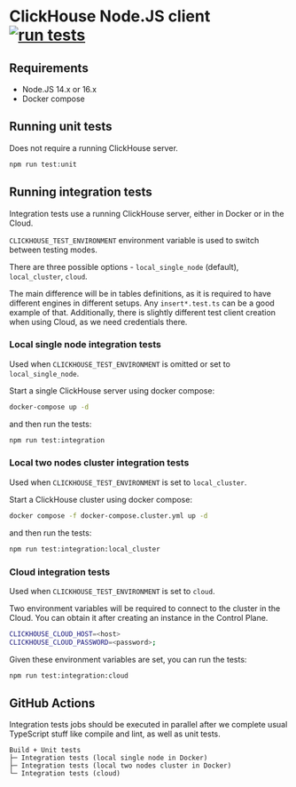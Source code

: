 # ClickHouse Node.JS client [![run tests](https://github.com/ClickHouse/clickhouse-js/actions/workflows/run-tests.yml/badge.svg?branch=main)](https://github.com/ClickHouse/clickhouse-js/actions/workflows/run-tests.yml)

## Requirements

- Node.JS 14.x or 16.x
- Docker compose

## Running unit tests

Does not require a running ClickHouse server.

```bash
npm run test:unit
```

## Running integration tests

Integration tests use a running ClickHouse server, either in Docker or in the Cloud.

`CLICKHOUSE_TEST_ENVIRONMENT` environment variable is used to switch between testing modes.

There are three possible options - `local_single_node` (default), `local_cluster`, `cloud`.

The main difference will be in tables definitions, as it is required to have different engines in different setups.
Any `insert*.test.ts` can be a good example of that. Additionally, there is slightly different test client creation when using Cloud, as we need credentials there.

### Local single node integration tests

Used when `CLICKHOUSE_TEST_ENVIRONMENT` is omitted or set to `local_single_node`.

Start a single ClickHouse server using docker compose:

```bash
docker-compose up -d
```

and then run the tests:

```bash
npm run test:integration
```

### Local two nodes cluster integration tests

Used when `CLICKHOUSE_TEST_ENVIRONMENT` is set to `local_cluster`.

Start a ClickHouse cluster using docker compose:

```bash
docker compose -f docker-compose.cluster.yml up -d
```

and then run the tests:

```bash
npm run test:integration:local_cluster
```

### Cloud integration tests

Used when `CLICKHOUSE_TEST_ENVIRONMENT` is set to `cloud`.

Two environment variables will be required to connect to the cluster in the Cloud.
You can obtain it after creating an instance in the Control Plane.

```bash
CLICKHOUSE_CLOUD_HOST=<host>
CLICKHOUSE_CLOUD_PASSWORD=<password>;
```

Given these environment variables are set, you can run the tests:

```bash
npm run test:integration:cloud
```

## GitHub Actions

Integration tests jobs should be executed in parallel after we complete usual TypeScript stuff like compile and lint, as well as unit tests.

```
Build + Unit tests
├─ Integration tests (local single node in Docker)
├─ Integration tests (local two nodes cluster in Docker)
└─ Integration tests (cloud)
```
